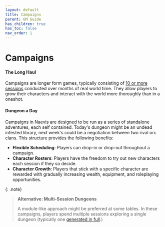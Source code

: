 ```yaml
---
layout: default
title: Campaigns
parent: GM Guide
has_children: true
has_toc: false
nav_order: 1
---
```


# Campaigns

#### The Long Haul

Campaigns are longer form games, typically consisting of [10 or more sessions](leveling_tables) conducted over months of real world time. They allow players to grow their characters and interact with the world more thoroughly than in a oneshot.

#### Dungeon a Day

Campaigns in Naevis are designed to be run as a series of standalone adventures, each self contained. Today's dungeon might be an undead infested library, next week's could be a negotiation between two rival orc clans. This structure provides the following benefits:

* **Flexible Scheduling**: Players can drop-in or drop-out throughout a campaign.
* **Character Rosters**: Players have the freedom to try out new characters each session if they so decide.
* **Character Growth**: Players that stick with a specific character are rewarded with gradually increasing wealth, equipment, and roleplaying opportunities.

{: .note}
> **Alternative: Multi-Session Dungeons**
>
> A module-like approach might be preferred at some tables. In these campaigns, players spend multiple sessions exploring a single dungeon (typically one [generated in full](https://donjon.bin.sh/d20/dungeon/).)
